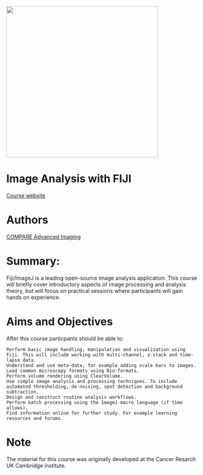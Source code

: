 ﻿<img src="https://rawgit.com/JeremyPike/image-analysis-with-fiji/master/COMPARE_logo.jpg" width="400">

# Image Analysis with FIJI

[Course website](https://COMPAREUoB.github.io/image-analysis-with-fiji/)

# Authors

[COMPARE Advanced Imaging](https://www.birmingham.ac.uk/university/colleges/mds/facilities/compare/advanced-imaging-facility/index.aspx)


# Summary: 

Fiji/ImageJ is a leading open-source image analysis application. This course will briefly cover introductory aspects of image processing and analysis theory, but will focus on practical sessions where participants will gain hands on experience.

# Aims and Objectives

After this course particpants should be able to:

    Perform basic image handling, manipulation and visualisation using Fiji. This will include working with multi-channel, z-stack and time-lapse data.
    Understand and use meta-data, for example adding scale bars to images.
    Load common microscopy formats using Bio-formats.
    Perform volume rendering using ClearVolume.
    Use simple image analysis and processing techniques. To include automated thresholding, de-noising, spot detection and background subtraction.
    Design and construct routine analysis workflows.
    Perform batch processing using the ImageJ macro language (if time allows).
    Find information online for further study. For example learning resources and forums.

# Note

The material for this course was originally developed at the Cancer Resarch UK Cambridge institute.
